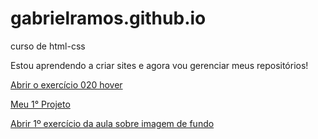 # gabrielramos.github.io
 curso de html-css

Estou aprendendo a criar sites e agora vou gerenciar meus repositórios!

<a href="https://ramosg7.github.io/html-css/Exercícios/ex020/hover.html">Abrir o exercício 020 hover</a>

<a href="https://ramosg7.github.io/projeto-android/">Meu 1° Projeto</a>

<a href="https://ramosg7.github.io/html-css/Exercícios/ex022/fundo001.html">Abrir 1º exercício da aula sobre imagem de fundo</a>